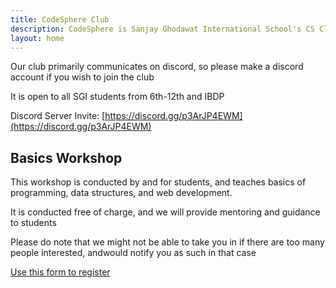 ```yaml
---
title: CodeSphere Club
description: CodeSphere is Sanjay Ghodawat International School's CS Club
layout: home
---
```


Our club primarily communicates on discord, so please make a discord account if you wish to join the
club

It is open to all SGI students from 6th-12th and IBDP

Discord Server Invite: [https://discord.gg/p3ArJP4EWM](https://discord.gg/p3ArJP4EWM)
            
## Basics Workshop

This workshop is conducted by and for students, and teaches basics of programming, data structures, and web development.

It is conducted free of charge, and we will provide mentoring and guidance to students

Please do note that we might not be able to take you in if there are too many people interested, andwould
notify you as such in that case

[Use this form to register](https://forms.gle/LwCRdi4qxKGVfy5aA)
       